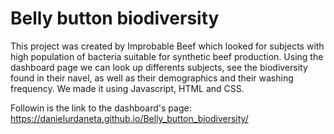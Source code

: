 # Belly button biodiversity

This project was created by Improbable Beef which looked for subjects with high population of bacteria suitable for synthetic beef production. Using the dashboard page  we can look up differents subjects, see the biodiversity found in their navel, as well as their demographics and their washing frequency. We made it using Javascript, HTML and CSS. 

Followin is the link to the dashboard's page:
https://danielurdaneta.github.io/Belly_button_biodiversity/
